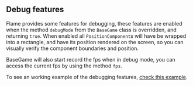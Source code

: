 ## Debug features

Flame provides some features for debugging, these features are enabled when the method `debugMode` from the `BaseGame` class is overridden, and returning `true`. When enabled all `PositionComponent`s will have be wrapped into a rectangle, and have its position rendered on the screen, so you can visually verify the component boundaries and position.

BaseGame will also start record the fps when in debug mode, you can access the current fps by using the method `fps`.

To see an working example of the debugging features, [check this example](/doc/examples/debug).
